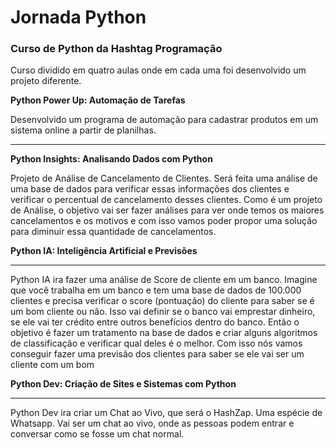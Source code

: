 # Jornada Python

### Curso de Python da Hashtag Programação

Curso dividido em quatro aulas onde em cada uma foi desenvolvido um projeto diferente.

**Python Power Up: Automação de Tarefas**

Desenvolvido um programa de automação para cadastrar produtos em um sistema online a partir de planilhas.

---

**Python Insights: Analisando Dados com Python**

Projeto de Análise de Cancelamento de Clientes. Será feita uma análise de uma base de dados para verificar essas informações dos clientes e verificar o percentual de cancelamento desses clientes.
Como é um projeto de Análise, o objetivo vai ser fazer análises para ver onde temos os maiores cancelamentos e os motivos e com isso vamos poder propor uma solução para diminuir essa quantidade de cancelamentos.

**Python IA: Inteligência Artificial e Previsões**

---

Python IA ira fazer uma análise de Score de cliente em um banco. Imagine que você trabalha em um banco e tem uma base de dados de 100.000 clientes e precisa verificar o score (pontuação) do cliente para saber se é um bom cliente ou não.
Isso vai definir se o banco vai emprestar dinheiro, se ele vai ter crédito entre outros benefícios dentro do banco. Então o objetivo é fazer um tratamento na base de dados e criar alguns algoritmos de classificação e verificar qual deles é o melhor. Com isso nós vamos conseguir fazer uma previsão dos clientes para saber se ele vai ser um cliente com um bom

**Python Dev: Criação de Sites e Sistemas com Python**

---

Python Dev ira criar um Chat ao Vivo, que será o HashZap. Uma espécie de Whatsapp. Vai ser um chat ao vivo, onde as pessoas podem entrar e conversar como se fosse um chat normal.
